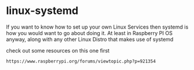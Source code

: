 # linux-systemd

If you want to know how to set up your own Linux Services then systemd is how you would want to go about doing it. At least in Raspberry PI OS anyway, along with any other Linux Distro that makes use of systemd


check out some resources on this one first
```
https://www.raspberrypi.org/forums/viewtopic.php?p=921354
```